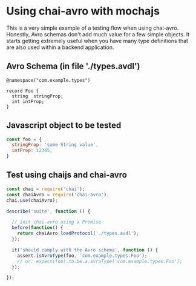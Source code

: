 # Using chai-avro with mochajs

This is a very simple example of a testing flow when using
chai-avro. Honestly, Avro schemas don't add much value for a few
simple objects. It starts getting extremely useful when you have
many type definitions that are also used within a backend
application.

## Avro Schema (in file './types.avdl')

    @namespace("com.example.types")

    record Foo {
      string  stringProp;
      int intProp;
    }

## Javascript object to be tested

```javascript
const foo = {
  stringProp: 'some String value',
  intProp: 12345,
}
```

## Test using chaijs and chai-avro

```javascript
const chai = require('chai');
const chaiAvro = require('chai-avro');
chai.use(chaiAvro);

describe('suite', function () {

  // init chai-avro using a Promise
  before(function() {
    return chaiAvro.loadProtocol('./types.avdl');
  });

  it('should comply with the Avro schema', function () {
    assert.isAvroType(foo, 'com.example.types.Foo');
    // or: expect(foo).to.be.a.avroType('com.example.types.Foo');
  });

});
```
